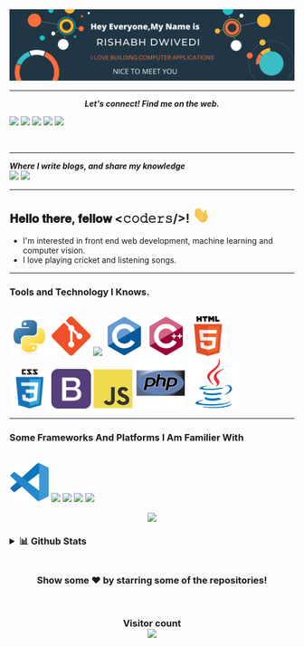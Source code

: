 <!-- ## Hi everyone</h2>
### I am [**Rishabh Dwivedi**](https://rishabh062.github.io/new_portfolio/)

## Currently Doing BTech in Computer Science And Engineering and enjoying it. -->

<img src="https://github.com/Rishabh062/Rishabh062/blob/master/assest/GITHUB-BANNER.png"/>
<hr/>
<p align="center">
  <b><i>Let's connect! Find me on the web.</i></b>
      
[<img src="https://img.icons8.com/bubbles/100/fa314a/twitter.png"/>][twitter]
[<img src="https://img.icons8.com/clouds/100/000000/youtube.png"/>][Youtube] 
[<img src="https://img.icons8.com/clouds/100/fa314a/instagram-new--v2.png"/>][Instagram]
[<img src="https://img.icons8.com/bubbles/100/4a90e2/facebook-new.png" />][Facebook]
[<img src="https://img.icons8.com/clouds/100/000000/link.png"/>][Portfolio]
  
<br />
<hr />

  <b><i>Where I write blogs, and share my knowledge</i></b>
  <br>
[<img height="30" src="https://img.shields.io/badge/linkedin-blue.svg?&style=for-the-badge&logo=linkedin&logoColor=white"/>][linkedin]
[<img height="30" src="https://img.shields.io/badge/dev-000000.svg?&style=for-the-badge&logo=Dev&logoColor=white"/>][Dev]
  <hr />
  
<h2> 𝐇𝐞𝐥𝐥𝐨 𝐭𝐡𝐞𝐫𝐞, 𝐟𝐞𝐥𝐥𝐨𝐰 <𝚌𝚘𝚍𝚎𝚛𝚜/>! <img src="https://raw.githubusercontent.com/ABSphreak/ABSphreak/master/gifs/Hi.gif" width="30px"></h2>


-  I'm interested in front end web development, machine learning and computer vision.
-  I love playing cricket and listening songs.
<!-- -  I like learning from communities.
-  You can ask me about Machine Learning,Web developments,Python,Competitive Programming.
-  Pronouns: Rishabh/He/Him
-  Fun fact about me I always ready to explore and collaborate. -->
<hr />

 ### **Tools and Technology I Knows.**
<br>
<code><img height="70" src="https://raw.githubusercontent.com/devicons/devicon/master/icons/python/python-original.svg"></code>
<code><img height="70" src="https://raw.githubusercontent.com/devicons/devicon/master/icons/git/git-original.svg"></code>
<code><img height="70" src="https://cdn-blog.adafruit.com/uploads/2012/12/github-logo-transparent.jpg"></code>
<code><img height="70" src="https://raw.githubusercontent.com/devicons/devicon/master/icons/c/c-original.svg"></code>
<code><img height="70" src="https://raw.githubusercontent.com/devicons/devicon/master/icons/cplusplus/cplusplus-original.svg"></code>
<code><img height="70" src="https://raw.githubusercontent.com/github/explore/80688e429a7d4ef2fca1e82350fe8e3517d3494d/topics/html/html.png"></code>
<br/>
<code><img height="70" src="https://raw.githubusercontent.com/github/explore/80688e429a7d4ef2fca1e82350fe8e3517d3494d/topics/css/css.png"></code>
<code><img height="70" src="https://raw.githubusercontent.com/github/explore/80688e429a7d4ef2fca1e82350fe8e3517d3494d/topics/bootstrap/bootstrap.png"></code>
<code><img height="70" src="https://raw.githubusercontent.com/devicons/devicon/master/icons/javascript/javascript-original.svg"></code>
<!-- <code><img height="70" width="40" src="https://mms.businesswire.com/media/20200616005364/en/798639/23/Streamlit_Logo_%281%29.jpg"></code> -->
<code><img height="90" src="https://raw.githubusercontent.com/devicons/devicon/master/icons/php/php-original.svg"></code>
<code><img height="90" src="https://raw.githubusercontent.com/devicons/devicon/master/icons/java/java-original.svg"></code>
<hr/>



 ### **Some Frameworks And Platforms I Am Familier With**
<br>
<code><img height="70" src="https://raw.githubusercontent.com/devicons/devicon/master/icons/vscode/vscode-original.svg"></code>
<code><img height="70"  src="https://www.analyticsvidhya.com/wp-content/uploads/2015/06/kaggle-logo-transparent-300.png"></code>
<code><img height="70"  src="https://upload.wikimedia.org/wikipedia/commons/thumb/3/32/OpenCV_Logo_with_text_svg_version.svg/831px-OpenCV_Logo_with_text_svg_version.svg.png"></code>
<code><img height="70"  src="https://miro.medium.com/max/776/1*Lad06lrjlU9UZgSTHUoyfA.png"></code>
<code><img height="70"  src="https://assets.website-files.com/5dc3b47ddc6c0c2a1af74ad0/5e181828ba9f9e92b6ebc6e7_RGB_Logomark_Color_Light_Bg.png"></code>





<p align="center">
   <img align="center" src="https://github-readme-stats.vercel.app/api/top-langs/?username=rishabh062&theme=radical&line_height=10&hide_langs_below=1&layout=compact" />
<!--    <img align="right" alt="GIF" height="300px" src="https://media.giphy.com/media/xT9IgzoKnwFNmISR8I/giphy.gif" />  -->
</p>
<h3>
 <details>
<summary>📊 Github Stats</summary>
<h3/>
<p align="center">
  <br>
 <img align="center"  src="https://github-readme-streak-stats.herokuapp.com/?user=rishabh062&theme=blue-green" />
  <br>
<img align="center" src="https://github-readme-stats.vercel.app/api?username=rishabh062&show_icons=true&theme=blue-green&line_height=21"/>
    <br>
<img align="center" src="https://github-profile-trophy.vercel.app/?username=rishabh062&theme=dracula" alt="Rishabh's github trophy"/>


</details>

<br>
<h3 align="center">
 Show some ❤️ by starring some of the repositories!
</h3>
<br>
<h3 align="center"> 
  Visitor count <br>
  <img src="https://profile-counter.glitch.me/rishabh062/count.svg" />
</h3>



[twitter]: https://twitter.com/Rishabh07147212
[youtube]: https://www.youtube.com/results?search_query=talkwithrd
[Hashnode]: https://ayushirawat.com
[linkedin]: https://www.linkedin.com/in/rishabh-dwivedi-28737b1a0
[Facebook]: https://www.facebook.com/rishabh.dwivedi.5832343/
[Dev]: https://dev.to/rishabh062
[Instagram]: https://www.instagram.com/rishabhdwivedi062/
[Gmail]: https://www.gmail.com/
[Portfolio]: https://rishabh062.github.io/new_portfolio/ 
